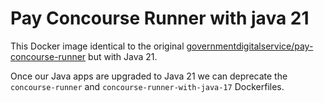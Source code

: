 # Pay Concourse Runner with java 21

This Docker image identical to the original [governmentdigitalservice/pay-concourse-runner](https://github.com/alphagov/pay-ci/tree/master/ci/docker/concourse-runner) but with Java 21.

Once our Java apps are upgraded to Java 21 we can deprecate the `concourse-runner` and `concourse-runner-with-java-17` Dockerfiles.
